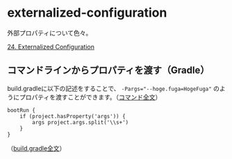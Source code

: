 # externalized-configuration
外部プロパティについて色々。

[24. Externalized Configuration](https://docs.spring.io/spring-boot/docs/1.5.10.RELEASE/reference/html/boot-features-external-config.html)

## コマンドラインからプロパティを渡す（Gradle）
build.gradleに以下の記述をすることで、 `-Pargs="--hoge.fuga=HogeFuga"` のようにプロパティを渡すことができます。（[コマンド全文](./boot-run-with-properties.sh)）
```
bootRun {
	if (project.hasProperty('args')) { 
		args project.args.split('\\s+') 
	}
}
```
（[build.gradle全文](./build.gradle)）
